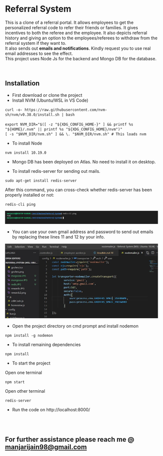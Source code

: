 # Referral System

This is a clone of a referral portal. It allows employees to get the personalized referral code to refer their friends or families.
It gives incentives to both the referee and the employee. It also depicts referral history and giving an option to the employees/referees to withdraw from the referral system if they want to.
<br>
It also sends out <b>emails and notifications</b>. Kindly request you
to use real email addresses to see the effect.
<br>
This project uses  Node Js for the backend and Mongo DB for the database.

<br>

## Installation

- First download or clone the project
- Install NVM (Ubuntu/WSL in VS Code)

```
curl -o- https://raw.githubusercontent.com/nvm-sh/nvm/v0.38.0/install.sh | bash

export NVM_DIR="$([ -z "${XDG_CONFIG_HOME-}" ] && printf %s "${HOME}/.nvm" || printf %s "${XDG_CONFIG_HOME}/nvm")"
[ -s "$NVM_DIR/nvm.sh" ] && \. "$NVM_DIR/nvm.sh" # This loads nvm
```

- To install Node

```
nvm install 10.19.0
```

- Mongo DB has been deployed on Atlas. No need to install it on desktop. 


- To install redis-server for sending out mails.
```
sudo apt-get install redis-server
```

After this command, you can cross-check whether redis-server has been
properly installed or not:
```
redis-cli ping
```
<img src="assets/images/redis.JPG" >

- You can use your own gmail address and password to send out emails by replacing these lines 11 and 12 by your info.

<img src="assets/images/nodemailer.JPG" >


- Open the project directory on cmd prompt and install nodemon
``` 
npm install -g nodemon
```

- To install remaining dependencies
```
npm install
```

- To start the project

Open one terminal
```
npm start
```
Open other terminal
```
redis-server
```

- Run the code on http://localhost:8000/
<br>
<br>


## For further assistance please reach me @ manjarijain98@gmail.com

